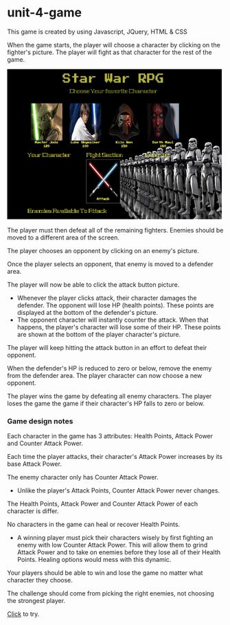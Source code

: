 # unit-4-game

This game is created by using Javascript, JQuery, HTML & CSS

When the game starts, the player will choose a character by clicking on the fighter's picture. The player will fight as that character for the rest of the game.

<img src = "assets/images/screen-shot.png" width = "500" height = "350">

The player must then defeat all of the remaining fighters. Enemies should be moved to a different area of the screen.

The player chooses an opponent by clicking on an enemy's picture.

Once the player selects an opponent, that enemy is moved to a defender area.

The player will now be able to click the attack button picture.
<ul>
<li>Whenever the player clicks attack, their character damages the defender. The opponent will lose HP (health points). These points are displayed at the bottom of the defender's picture.</li>

<li>The opponent character will instantly counter the attack. When that happens, the player's character will lose some of their HP. These points are shown at the bottom of the player character's picture.</li>
</ul>
The player will keep hitting the attack button in an effort to defeat their opponent.

When the defender's HP is reduced to zero or below, remove the enemy from the defender area. The player character can now choose a new opponent.

The player wins the game by defeating all enemy characters. The player loses the game the game if their character's HP falls to zero or below.

<h3>Game design notes</h3>

Each character in the game has 3 attributes: Health Points, Attack Power and Counter Attack Power.

Each time the player attacks, their character's Attack Power increases by its base Attack Power. 

The enemy character only has Counter Attack Power. 
<ul>
  <li>Unlike the player's Attack Points, Counter Attack Power never changes.</li>
</ul>
The Health Points, Attack Power and Counter Attack Power of each character is differ.

No characters in the game can heal or recover Health Points. 
<ul>
<li>A winning player must pick their characters wisely by first fighting an enemy with low Counter Attack Power. This will allow them to grind Attack Power and to take on enemies before they lose all of their Health Points. Healing options would mess with this dynamic.</li>
</ul>

Your players should be able to win and lose the game no matter what character they choose. 

The challenge should come from picking the right enemies, not choosing the strongest player.

<a href = "https://ferewtucho.github.io/unit-4-game/" >Click</a> to try.


